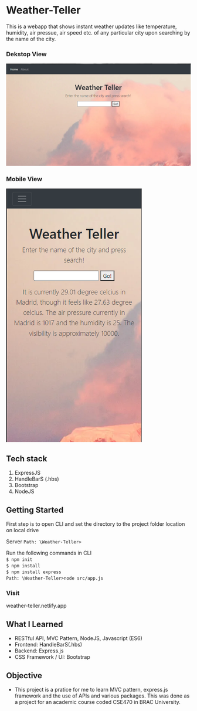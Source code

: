 # Weather-Teller

This is a webapp that shows instant weather updates like temperature, humidity, air pressue, air speed etc. of any particular city upon searching by the name of the city.

### Dekstop View

![Weather-Teller](/views/Capture.PNG)

### Mobile View

![Weather-Teller](/views/Capture2.PNG)

## Tech stack
  1. ExpressJS
  2. HandleBarS (.hbs)
  3. Bootstrap
  4. NodeJS

## Getting Started

First step is to open CLI and set the directory to the project folder location on local drive

Server `Path: \Weather-Teller>`

Run the following commands in CLI <br/>
`$ npm init` <br/>
`$ npm install` <br/>
`$ npm install express` <br/>
`Path: \Weather-Teller>node src/app.js` <br/>

### Visit 
weather-teller.netlify.app

## What I Learned

- RESTful API, MVC Pattern, NodeJS, Javascript (ES6)
- Frontend: HandleBarS(.hbs)
- Backend: Express.js
- CSS Framework / UI: Bootstrap

## Objective

- This project is a pratice for me to learn MVC pattern, express.js framework and the use of APIs and various packages. This was done as a project for an academic course coded CSE470 in BRAC University.
